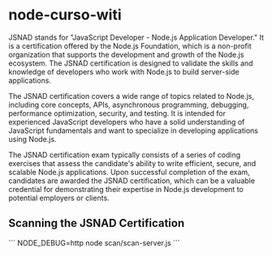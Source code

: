 # node-curso-witi

JSNAD stands for "JavaScript Developer - Node.js Application Developer." It is a certification offered 
by the Node.js Foundation, which is a non-profit organization that supports the development and growth 
of the Node.js ecosystem. The JSNAD certification is designed to validate the skills and knowledge of 
developers who work with Node.js to build server-side applications.

The JSNAD certification covers a wide range of topics related to Node.js, including core concepts, APIs, 
asynchronous programming, debugging, performance optimization, security, and testing. It is intended for 
experienced JavaScript developers who have a solid understanding of JavaScript fundamentals and want to 
specialize in developing applications using Node.js.

The JSNAD certification exam typically consists of a series of coding exercises that assess the candidate's 
ability to write efficient, secure, and scalable Node.js applications. Upon successful completion of 
the exam, candidates are awarded the JSNAD certification, which can be a valuable credential for demonstrating
their expertise in Node.js development to potential employers or clients.

## Scanning the JSNAD Certification

´´´
 NODE_DEBUG=http node scan/scan-server.js
´´´
